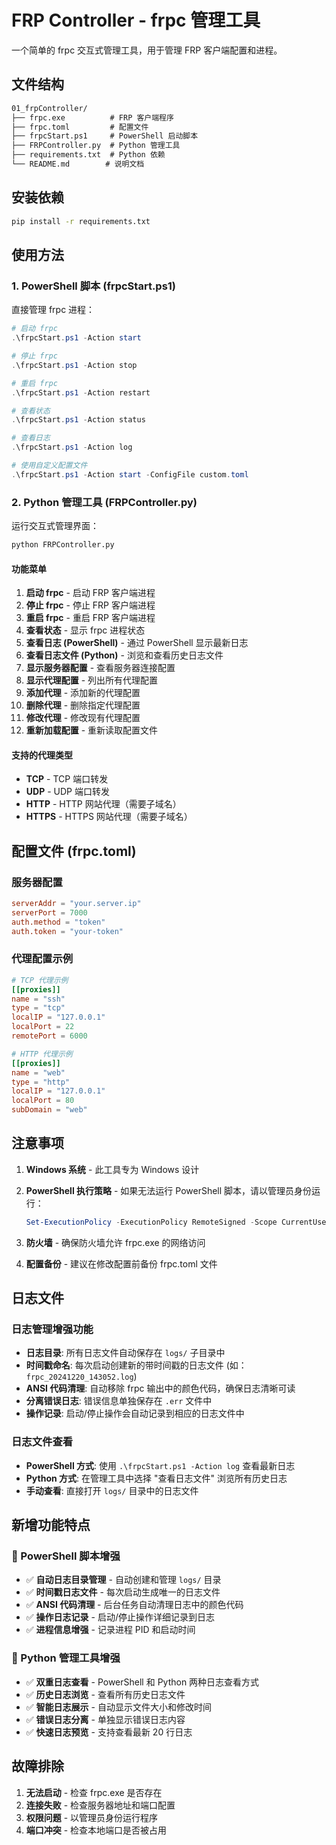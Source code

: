 # FRP Controller - frpc 管理工具

一个简单的 frpc 交互式管理工具，用于管理 FRP 客户端配置和进程。

## 文件结构

```txt
01_frpController/
├── frpc.exe          # FRP 客户端程序
├── frpc.toml         # 配置文件
├── frpcStart.ps1     # PowerShell 启动脚本
├── FRPController.py  # Python 管理工具
├── requirements.txt  # Python 依赖
└── README.md        # 说明文档
```

## 安装依赖

```bash
pip install -r requirements.txt
```

## 使用方法

### 1. PowerShell 脚本 (frpcStart.ps1)

直接管理 frpc 进程：

```powershell
# 启动 frpc
.\frpcStart.ps1 -Action start

# 停止 frpc
.\frpcStart.ps1 -Action stop

# 重启 frpc
.\frpcStart.ps1 -Action restart

# 查看状态
.\frpcStart.ps1 -Action status

# 查看日志
.\frpcStart.ps1 -Action log

# 使用自定义配置文件
.\frpcStart.ps1 -Action start -ConfigFile custom.toml
```

### 2. Python 管理工具 (FRPController.py)

运行交互式管理界面：

```bash
python FRPController.py
```

#### 功能菜单

1. **启动 frpc** - 启动 FRP 客户端进程
2. **停止 frpc** - 停止 FRP 客户端进程  
3. **重启 frpc** - 重启 FRP 客户端进程
4. **查看状态** - 显示 frpc 进程状态
5. **查看日志 (PowerShell)** - 通过 PowerShell 显示最新日志
6. **查看日志文件 (Python)** - 浏览和查看历史日志文件
7. **显示服务器配置** - 查看服务器连接配置
8. **显示代理配置** - 列出所有代理配置
9. **添加代理** - 添加新的代理配置
10. **删除代理** - 删除指定代理配置
11. **修改代理** - 修改现有代理配置
12. **重新加载配置** - 重新读取配置文件

#### 支持的代理类型

- **TCP** - TCP 端口转发
- **UDP** - UDP 端口转发  
- **HTTP** - HTTP 网站代理（需要子域名）
- **HTTPS** - HTTPS 网站代理（需要子域名）

## 配置文件 (frpc.toml)

### 服务器配置

```toml
serverAddr = "your.server.ip"
serverPort = 7000
auth.method = "token"
auth.token = "your-token"
```

### 代理配置示例

```toml
# TCP 代理示例
[[proxies]]
name = "ssh"
type = "tcp"
localIP = "127.0.0.1"
localPort = 22
remotePort = 6000

# HTTP 代理示例
[[proxies]]
name = "web"
type = "http"
localIP = "127.0.0.1"
localPort = 80
subDomain = "web"
```

## 注意事项

1. **Windows 系统** - 此工具专为 Windows 设计
2. **PowerShell 执行策略** - 如果无法运行 PowerShell 脚本，请以管理员身份运行：

   ```powershell
   Set-ExecutionPolicy -ExecutionPolicy RemoteSigned -Scope CurrentUser
   ```

3. **防火墙** - 确保防火墙允许 frpc.exe 的网络访问
4. **配置备份** - 建议在修改配置前备份 frpc.toml 文件

## 日志文件

### 日志管理增强功能

- **日志目录**: 所有日志文件自动保存在 `logs/` 子目录中
- **时间戳命名**: 每次启动创建新的带时间戳的日志文件 (如：`frpc_20241220_143052.log`)
- **ANSI 代码清理**: 自动移除 frpc 输出中的颜色代码，确保日志清晰可读
- **分离错误日志**: 错误信息单独保存在 `.err` 文件中
- **操作记录**: 启动/停止操作会自动记录到相应的日志文件中

### 日志文件查看

- **PowerShell 方式**: 使用 `.\frpcStart.ps1 -Action log` 查看最新日志
- **Python 方式**: 在管理工具中选择 "查看日志文件" 浏览所有历史日志
- **手动查看**: 直接打开 `logs/` 目录中的日志文件

## 新增功能特点

### 🚀 PowerShell 脚本增强

- ✅ **自动日志目录管理** - 自动创建和管理 `logs/` 目录
- ✅ **时间戳日志文件** - 每次启动生成唯一的日志文件
- ✅ **ANSI 代码清理** - 后台任务自动清理日志中的颜色代码
- ✅ **操作日志记录** - 启动/停止操作详细记录到日志
- ✅ **进程信息增强** - 记录进程 PID 和启动时间

### 🐍 Python 管理工具增强

- ✅ **双重日志查看** - PowerShell 和 Python 两种日志查看方式
- ✅ **历史日志浏览** - 查看所有历史日志文件
- ✅ **智能日志展示** - 自动显示文件大小和修改时间
- ✅ **错误日志分离** - 单独显示错误日志内容
- ✅ **快速日志预览** - 支持查看最新 20 行日志

## 故障排除

1. **无法启动** - 检查 frpc.exe 是否存在
2. **连接失败** - 检查服务器地址和端口配置
3. **权限问题** - 以管理员身份运行程序
4. **端口冲突** - 检查本地端口是否被占用
